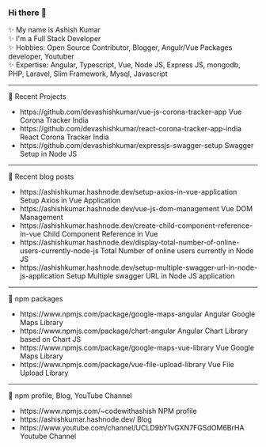 ### Hi there 👋

✨ My name is Ashish Kumar  
✨ I'm a Full Stack Developer  
✨ Hobbies: Open Source Contributor, Blogger, Angulr/Vue Packages developer, Youtuber  
✨ Expertise: Angular, Typescript, Vue, Node JS, Express JS, mongodb, PHP, Laravel, Slim Framework, Mysql, Javascript  

<hr/>

📜 Recent Projects
<ul>
  <li>https://github.com/devashishkumar/vue-js-corona-tracker-app Vue Corona Tracker India</li>
  <li>https://github.com/devashishkumar/react-corona-tracker-app-india React Corona Tracker India</li>
  <li>https://github.com/devashishkumar/expressjs-swagger-setup Swagger Setup in Node JS</li>
</ul>
<hr/>
📜 Recent blog posts
<ul>
  <li>https://ashishkumar.hashnode.dev/setup-axios-in-vue-application Setup Axios in Vue Application</li>
  <li>https://ashishkumar.hashnode.dev/vue-js-dom-management Vue DOM Management</li>
  <li>https://ashishkumar.hashnode.dev/create-child-component-reference-in-vue Child Component Reference in Vue</li>
  <li>https://ashishkumar.hashnode.dev/display-total-number-of-online-users-currently-node-js Total Number of online users currently in Node JS</li>
  <li>https://ashishkumar.hashnode.dev/setup-multiple-swagger-url-in-node-js-application Setup Multiple swagger URL in Node JS application</li>
</ul>
<hr/>
📜 npm packages
<ul>
  <li>https://www.npmjs.com/package/google-maps-angular Angular Google Maps Library</li>
  <li>https://www.npmjs.com/package/chart-angular Angular Chart Library based on Chart JS</li>
  <li>https://www.npmjs.com/package/google-maps-vue-library Vue Google Maps Library</li>
  <li>https://www.npmjs.com/package/vue-file-upload-library Vue File Upload Library</li>
</ul>
<hr/>
📜 npm profile, Blog, YouTube Channel
<ul>
  <li>https://www.npmjs.com/~codewithashish NPM profile</li>
  <li>https://ashishkumar.hashnode.dev/ Blog</li>
  <li>https://www.youtube.com/channel/UCLD9bY1vGXN7FGSdOM6BrHA Youtube Channel</li>
</ul>

<!--
**devashishkumar/devashishkumar** is a ✨ _special_ ✨ repository because its `README.md` (this file) appears on your GitHub profile.

Here are some ideas to get you started:

- 🔭 I’m currently working on ...
- 🌱 I’m currently learning ...
- 👯 I’m looking to collaborate on ...
- 🤔 I’m looking for help with ...
- 💬 Ask me about ...
- 📫 How to reach me: ...
- 😄 Pronouns: ...
- ⚡ Fun fact: ...
-->
